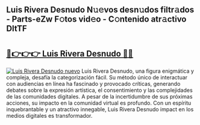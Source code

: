 ## Luis Rivera Desnudo N𝚞𝚎vos desn𝚞dos filtr𝚊dos - Parts-eZw F𝚘tos vid𝚎o - C𝚘ntenido atr𝚊ctivo DltTF

# <h2><a href="http://mbapky4.tromn.icu/?c=Luis+Rivera+Desnudo">🔗👉👉👉 Luis Rivera Desnudo 🔗🔗</a></h2>

[![Luis Rivera Desnudo nuevo](https://i.imgur.com/pEAQMta.gif)](http://mbapky4.tromn.icu/?c=Luis+Rivera+Desnudo)
Luis Rivera Desnudo, una figura enigmática y compleja, desafía la categorización fácil. Su método único de interactuar con audiencias en línea ha fascinado y provocado críticas, generando debates sobre la expresión artística, el consentimiento y las complejidades de las comunidades digitales. A pesar de la incertidumbre de sus próximas acciones, su impacto en la comunidad virtual es profundo. Con un espíritu inquebrantable y un atractivo innegable, Luis Rivera Desnudo impact en los medios digitales es transformador.

